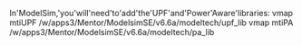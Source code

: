 In'ModelSim,'you'will'need'to'add'the'UPF'and'Power'Aware'libraries:
vmap mtiUPF /w/apps3/Mentor/ModelsimSE/v6.6a/modeltech/upf_lib
vmap mtiPA /w/apps3/Mentor/ModelsimSE/v6.6a/modeltech/pa_lib

